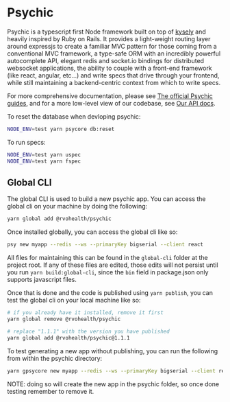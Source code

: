 # Psychic

Psychic is a typescript first Node framework built on top of [kysely](NEED_LINK) and heavily inspired by Ruby on Rails. It provides a light-weight routing layer around expressjs to create a familiar MVC pattern for those coming from a conventional MVC framework, a type-safe ORM with an incredibly powerful autocomplete API, elegant redis and socket.io bindings for distributed websocket applications, the ability to couple with a front-end framework (like react, angular, etc...) and write specs that drive through your frontend, while still maintaining a backend-centric context from which to write specs.

For more comprehensive documentation, please see [The official Psychic guides](NEED_LINK), and for a more low-level view of our codebase, see [Our API docs](NEED_LINK).

To reset the database when devloping psychic:

```bash
NODE_ENV=test yarn psycore db:reset
```

To run specs:

```bash
NODE_ENV=test yarn uspec
NODE_ENV=test yarn fspec
```

## Global CLI

The global CLI is used to build a new psychic app. You can access the global cli on your machine by doing the following:

```bash
yarn global add @rvohealth/psychic
```

Once installed globally, you can access the global cli like so:

```bash
psy new myapp --redis --ws --primaryKey bigserial --client react
```

All files for maintaining this can be found in the `global-cli` folder at the project root. If any of these files are edited, those edits will not persist until you run `yarn build:global-cli`, since the `bin` field in package.json only supports javascript files.

Once that is done and the code is published using `yarn publish`, you can test the global cli on your local machine like so:

```bash
# if you already have it installed, remove it first
yarn global remove @rvohealth/psychic

# replace "1.1.1" with the version you have published
yarn global add @rvohealth/psychic@1.1.1
```

To test generating a new app without publishing, you can run the following from within the psychic directory:

```bash
yarn gpsycore new myapp --redis --ws --primaryKey bigserial --client react
```

NOTE: doing so will create the new app in the psychic folder, so once done testing remember to remove it.
